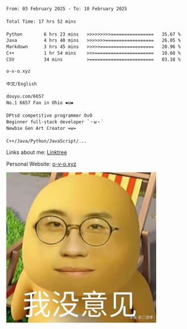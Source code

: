 <!--START_SECTION:waka-->

```txt
From: 03 February 2025 - To: 10 February 2025

Total Time: 17 hrs 52 mins

Python        6 hrs 23 mins   >>>>>>>>>================   35.67 %
Java          4 hrs 40 mins   >>>>>>>==================   26.05 %
Markdown      3 hrs 45 mins   >>>>>====================   20.96 %
C++           1 hr 54 mins    >>>======================   10.68 %
CSV           34 mins         >========================   03.18 %
```

<!--END_SECTION:waka-->

```txt
o-v-o.xyz

中文/English

douyu.com/6657
No.1 6657 Fan in Ohio ✺ω✺

DPtsd competitive programmer OvO
Beginner full-stack developer ´・ω・`
Newbie Gen Art Creator =w=

C++/Java/Python/JavaScript/...

```
Links about me: [Linktree](https://linktr.ee/ohiowjq)

Personal Website: [o-v-o.xyz](o-v-o.xyz)

<img src = "https://raw.githubusercontent.com/onetrue-6657/image-hosting/main/img/pfp/NailongOneTrue.jpg" style = "width: 400px; height: 400px" />
